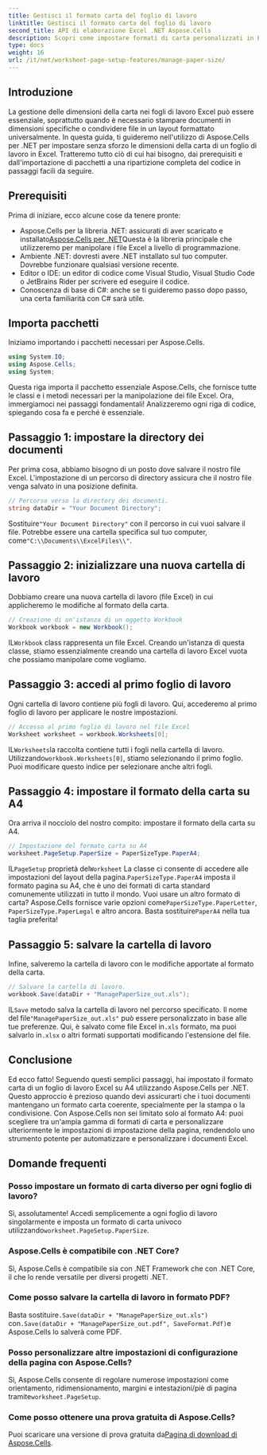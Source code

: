 ```yaml
---
title: Gestisci il formato carta del foglio di lavoro
linktitle: Gestisci il formato carta del foglio di lavoro
second_title: API di elaborazione Excel .NET Aspose.Cells
description: Scopri come impostare formati di carta personalizzati in Excel utilizzando Aspose.Cells per .NET con questa semplice guida passo dopo passo.
type: docs
weight: 16
url: /it/net/worksheet-page-setup-features/manage-paper-size/
---
```

## Introduzione
La gestione delle dimensioni della carta nei fogli di lavoro Excel può essere essenziale, soprattutto quando è necessario stampare documenti in dimensioni specifiche o condividere file in un layout formattato universalmente. In questa guida, ti guideremo nell'utilizzo di Aspose.Cells per .NET per impostare senza sforzo le dimensioni della carta di un foglio di lavoro in Excel. Tratteremo tutto ciò di cui hai bisogno, dai prerequisiti e dall'importazione di pacchetti a una ripartizione completa del codice in passaggi facili da seguire.
## Prerequisiti
Prima di iniziare, ecco alcune cose da tenere pronte:
-  Aspose.Cells per la libreria .NET: assicurati di aver scaricato e installato[Aspose.Cells per .NET](https://releases.aspose.com/cells/net/)Questa è la libreria principale che utilizzeremo per manipolare i file Excel a livello di programmazione.
- Ambiente .NET: dovresti avere .NET installato sul tuo computer. Dovrebbe funzionare qualsiasi versione recente.
- Editor o IDE: un editor di codice come Visual Studio, Visual Studio Code o JetBrains Rider per scrivere ed eseguire il codice.
- Conoscenza di base di C#: anche se ti guideremo passo dopo passo, una certa familiarità con C# sarà utile.
## Importa pacchetti
Iniziamo importando i pacchetti necessari per Aspose.Cells.
```csharp
using System.IO;
using Aspose.Cells;
using System;
```
Questa riga importa il pacchetto essenziale Aspose.Cells, che fornisce tutte le classi e i metodi necessari per la manipolazione dei file Excel.
Ora, immergiamoci nei passaggi fondamentali! Analizzeremo ogni riga di codice, spiegando cosa fa e perché è essenziale.
## Passaggio 1: impostare la directory dei documenti
Per prima cosa, abbiamo bisogno di un posto dove salvare il nostro file Excel. L'impostazione di un percorso di directory assicura che il nostro file venga salvato in una posizione definita.
```csharp
// Percorso verso la directory dei documenti.
string dataDir = "Your Document Directory";
```
 Sostituire`"Your Document Directory"` con il percorso in cui vuoi salvare il file. Potrebbe essere una cartella specifica sul tuo computer, come`"C:\\Documents\\ExcelFiles\\"`.
## Passaggio 2: inizializzare una nuova cartella di lavoro
Dobbiamo creare una nuova cartella di lavoro (file Excel) in cui applicheremo le modifiche al formato della carta.
```csharp
// Creazione di un'istanza di un oggetto Workbook
Workbook workbook = new Workbook();
```
 IL`Workbook` class rappresenta un file Excel. Creando un'istanza di questa classe, stiamo essenzialmente creando una cartella di lavoro Excel vuota che possiamo manipolare come vogliamo.
## Passaggio 3: accedi al primo foglio di lavoro
Ogni cartella di lavoro contiene più fogli di lavoro. Qui, accederemo al primo foglio di lavoro per applicare le nostre impostazioni.
```csharp
// Accesso al primo foglio di lavoro nel file Excel
Worksheet worksheet = workbook.Worksheets[0];
```
 IL`Worksheets`la raccolta contiene tutti i fogli nella cartella di lavoro. Utilizzando`workbook.Worksheets[0]`, stiamo selezionando il primo foglio. Puoi modificare questo indice per selezionare anche altri fogli.
## Passaggio 4: impostare il formato della carta su A4
Ora arriva il nocciolo del nostro compito: impostare il formato della carta su A4.
```csharp
// Impostazione del formato carta su A4
worksheet.PageSetup.PaperSize = PaperSizeType.PaperA4;
```
 IL`PageSetup` proprietà del`Worksheet` La classe ci consente di accedere alle impostazioni del layout della pagina.`PaperSizeType.PaperA4` imposta il formato pagina su A4, che è uno dei formati di carta standard comunemente utilizzati in tutto il mondo.
 Vuoi usare un altro formato di carta? Aspose.Cells fornisce varie opzioni come`PaperSizeType.PaperLetter`, `PaperSizeType.PaperLegal` e altro ancora. Basta sostituire`PaperA4` nella tua taglia preferita!
## Passaggio 5: salvare la cartella di lavoro
Infine, salveremo la cartella di lavoro con le modifiche apportate al formato della carta.
```csharp
// Salvare la cartella di lavoro.
workbook.Save(dataDir + "ManagePaperSize_out.xls");
```
 IL`Save` metodo salva la cartella di lavoro nel percorso specificato. Il nome del file`"ManagePaperSize_out.xls"` può essere personalizzato in base alle tue preferenze. Qui, è salvato come file Excel in`.xls` formato, ma puoi salvarlo in`.xlsx` o altri formati supportati modificando l'estensione del file.
## Conclusione
Ed ecco fatto! Seguendo questi semplici passaggi, hai impostato il formato carta di un foglio di lavoro Excel su A4 utilizzando Aspose.Cells per .NET. Questo approccio è prezioso quando devi assicurarti che i tuoi documenti mantengano un formato carta coerente, specialmente per la stampa o la condivisione. 
Con Aspose.Cells non sei limitato solo al formato A4: puoi scegliere tra un'ampia gamma di formati di carta e personalizzare ulteriormente le impostazioni di impostazione della pagina, rendendolo uno strumento potente per automatizzare e personalizzare i documenti Excel.
## Domande frequenti
### Posso impostare un formato di carta diverso per ogni foglio di lavoro?
 Sì, assolutamente! Accedi semplicemente a ogni foglio di lavoro singolarmente e imposta un formato di carta univoco utilizzando`worksheet.PageSetup.PaperSize`.
### Aspose.Cells è compatibile con .NET Core?
Sì, Aspose.Cells è compatibile sia con .NET Framework che con .NET Core, il che lo rende versatile per diversi progetti .NET.
### Come posso salvare la cartella di lavoro in formato PDF?
 Basta sostituire`.Save(dataDir + "ManagePaperSize_out.xls")` con`.Save(dataDir + "ManagePaperSize_out.pdf", SaveFormat.Pdf)`e Aspose.Cells lo salverà come PDF.
### Posso personalizzare altre impostazioni di configurazione della pagina con Aspose.Cells?
Sì, Aspose.Cells consente di regolare numerose impostazioni come orientamento, ridimensionamento, margini e intestazioni/piè di pagina tramite`worksheet.PageSetup`.
### Come posso ottenere una prova gratuita di Aspose.Cells?
 Puoi scaricare una versione di prova gratuita da[Pagina di download di Aspose.Cells](https://releases.aspose.com/).
